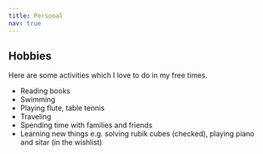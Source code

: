 ```yaml
---
title: Personal
nav: true
---
```


## Hobbies
Here are some activities which I love to do in my free times.
- Reading books
- Swimming
- Playing flute, table tennis
- Traveling
- Spending time with families and friends
- Learning new things e.g. solving rubik cubes (checked), playing piano and sitar (in the wishlist) 